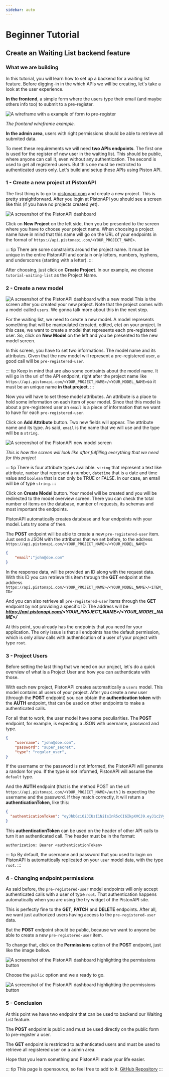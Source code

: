 ```yaml
---
sidebar: auto
---
```

# Beginner Tutorial

## Create an Waiting List backend feature

### What we are building

In this tutorial, you will learn how to set up a backend for a waiting list feature. Before digging-in in the which APIs we will be creating, let's take a look at the user experience.

**In the frontend**,  a simple form where the users type their email (and maybe others info too) to submit to a pre-register.

![A wireframe with a example of form to pre-register](./waiting-list-images/wireframe.png)

_The frontend wireframe example._

**In the admin area**, users with right permissions should be able to retrieve all submited data.

To meet these requirements we will need **two APIs endpoints**. The first one is used for the register of new user in the waiting list. This should be public, where anyone can call it, even without any authentication. The second is used to get all registered users. But this one must be restricted to authenticated users only. Let's build and setup these APIs using Piston API.

### 1 - Create a new project at PistonAPI

The first thing is to go to [pistonapi.com](https://pistonapi.com) and create a new project. This is pretty straightforward. After you login at PistonAPI you should see a screen like this (if you have no projects created yet).

![A screenshot of the PistonAPI dashboard](./waiting-list-images/dashboard.png)

Click on **New Project** on the left side, then you be presented to the screen where you have to choose your project name. When choosing a project name have in mind that this name will go on the URL of your endpoints in the format of `https://api.pistonapi.com/<YOUR_PROJECT_NAME>`.

::: tip
There are some constraints around the project name. It must be unique in the entire PistonAPI and contain only letters, numbers, hyphens, and underscores (starting with a letter).
:::

After choosing, just click on **Create Project**. In our example, we choose `tutorial-waiting-list` as the Project Name. 

### 2 - Create a new model

![A screenshot of the PistonAPI dashboard with a new model](./waiting-list-images/dashboard-w-model.png) This is the screen after you created your new project. Note that the project comes with a model called `users`. We gonna talk more about this in the next step.

For the waiting list, we need to create a new model. A model represents something that will be manipulated (created, edited, etc) on your project. In this case, we want to create a model that represents each pre-registered user. So, click on **New Model** on the left and you be presented to the new model screen.

In this screen, you have to set two informations. The model name and its attributes. Given that the new model will represent a pre-registered user, a good call will be `pre-registered-user`.

::: tip
Keep in mind that are also some contraints about the model name. It will go in the url of the API endpoint, right after the project name like `https://api.pistonapi.com/<YOUR_PROJECT_NAME>/<YOUR_MODEL_NAME>`so it must be an unique name **in that project**.
:::

Now you will have to set these model attributes. An attribute is a place to hold some information on each item of your model. Since that this model is about a pre-registered user an `email` is a piece of information that we want to have for each `pre-registered-user`.

Click on **Add Attribute** button. Two new fields will appear. The attribute name and its type. As said, `email` is the name that we will use and the type will be a `string`.

![A screenshot of the PistonAPI new model screen](./waiting-list-images/new-model.png)

_This is how the screen will look like after fulfilling everything that we need for this project_

::: tip
There is four attribute types available. `string` that represent a text like attribute, `number` that represent a number, `datetime` that is a date and time value and `boolean` that is can only be TRUE or FALSE. In our case, an email will be of type `string`.
:::

Click on **Create Model** button. Your model will be created and you will be redirected to the model overview screen. There you can check the total number of items on the database, number of requests, its schemas and most important the endpoints.

PistonAPI automatically creates database and four endpoints with your model. Lets try some of then.

The **POST** endpoint will be able to create a new `pre-registered-user` item. Just send a JSON with the attributes that we set before, to the address `https://api.pistonapi.com/<YOUR_PROJECT_NAME>/<YOUR_MODEL_NAME>`

```json
{
    "email":"john@doe.com"
}
```

In the response data, will be provided an ID along with the request data. With this ID you can retrieve this item through the **GET** endpoint at the address `https://api.pistonapi.com/<YOUR_PROJECT_NAME>/<YOUR_MODEL_NAME>/<ITEM_ID>`

And you can also retrieve all `pre-registered-user` items through the **GET** endpoint by not providing a specific ID. The address will be ***https://api.pistonapi.com/<YOUR_PROJECT_NAME>/<YOUR_MODEL_NAME>/***

At this point, you already has the endpoints that you need for your application. The only issue is that all endpoints has the default permission, which is only allow calls with authentication of a user of your project with type `root`.

### 3 - Project Users

Before setting the last thing that we need on our project, let`s do a quick overview of what is a Project User and how you can authenticate with those.

With each new project, PistonAPI creates automattically a `users` model. This model contains all users of your project. After you create a new user (through the **POST** endpoint) you can obtain the **authentication token** with the **AUTH** endpoint, that can be used on other endpoints to make a authenticated calls.

For all that to work, the user model have some peculiarities. The **POST** endpoint, for example, is expecting a JSON with username, password and type.

``` json
{
    "username": "john@doe.com",
    "password": "super_secret",
    "type": "regular_user",
}
```

If the username or the password is not informed, the PistonAPI will generate a random for you. If the type is not informed, PistonAPI will assume the `default` type.

And the **AUTH** endpoint (that is the method POST on the url `https://api.pistonapi.com/<YOUR_PROJECT_NAME>/auth` ) is expecting the username and the password. If they match correctly, it will return a **authenticationToken**, like this:

``` json
{
  "authenticationToken": "eyJhbGciOiJIUzI1NiIsInR5cCI6IkpXVCJ9.eyJ1c2VybmFtZSI6I0dXRvcmlhbC13YWl0aW5nLWxpc3QiXSwiaWF0IjoxNjEzMjMxMDYyfQ.SQMlSyVPdCf7VlnDpiFjFxdRwmspqwAzOkJre-l6jZQ"
}
```

This **authenticationToken** can be used on the header of other API calls to turn it an authenticated call. The header must be in the format:

```
authorization: Bearer <authenticationToken>
```

::: tip
By default, the username and password that you used to login on PistonAPI is automattically replicated on your `user` model data, with the type `root`.
:::

### 4 - Changing endpoint permissions

As said before, the `pre-registered-user` model endpoints will only accept authenticated calls with a user of type `root`. That authentication happens automatically when you are using the try widget of the PistonAPI site.

This is perfectly fine to the **GET**, **PATCH** and **DELETE** endpoints. After all, we want just authorized users having access to the `pre-registered-user` data. 

But the **POST** endpoint should be public, because we want to anyone be able to create a new `pre-registered-user` item.

To change that, click on the **Permissions** option of the **POST** endpoint, just like the image bellow.

![A screenshot of the PistonAPI dashboard highlighting the permissions button](./waiting-list-images/dashboard-permissions.png)

Choose the `public` option and we a ready to go.

![A screenshot of the PistonAPI dashboard highlighting the permissions button](./waiting-list-images/dashboard-permissions-widget.png)

### 5 - Conclusion

At this point we have two endpoint that can be used to backend our Waiting List feature.

The **POST** endpoint is public and must be used directly on the public form to pre-register a user.

The **GET** endpoint is restricted to authenticated users and must be used to retrieve all registered user on a admin area.

Hope that you learn something and PistonAPI made your life easier. 

::: tip
This page is opensource, so feel free to add to it. [GitHub Repository](https://github.com/pistonapi/pistonapi-docs)
:::